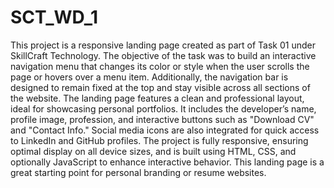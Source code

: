 # SCT_WD_1



This project is a responsive landing page created as part of Task 01 under SkillCraft Technology. The objective of the task was to build an interactive navigation menu that changes its color or style when the user scrolls the page or hovers over a menu item. Additionally, the navigation bar is designed to remain fixed at the top and stay visible across all sections of the website. The landing page features a clean and professional layout, ideal for showcasing personal portfolios. It includes the developer’s name, profile image, profession, and interactive buttons such as "Download CV" and "Contact Info." Social media icons are also integrated for quick access to LinkedIn and GitHub profiles. The project is fully responsive, ensuring optimal display on all device sizes, and is built using HTML, CSS, and optionally JavaScript to enhance interactive behavior. This landing page is a great starting point for personal branding or resume websites.
